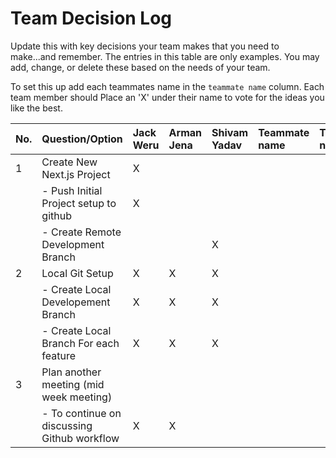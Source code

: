 # Team Decision Log

Update this with key decisions your team makes that you need to make...and
remember. The entries in this table are only examples. You may add, change, or
delete these based on the needs of your team.

To set this up add each teammates name in the `teammate name` column. Each
team member should Place an 'X' under their name to vote for the ideas
you like the best.

| No. | Question/Option                                                         | Jack Weru | Arman Jena | Shivam Yadav | Teammate name | Teammate name | Teammate name |
| :-- | :---------------------------------------------------------------------- | :-------- | :--------- | :----------- | :------------ | :------------ | :------------ |
| 1   | Create New Next.js Project                                              | X         |            |              |               |               |               |
|     | - Push Initial Project setup to github                                  | X         |            |              |               |               |               |
|     | - Create Remote Development Branch                                      |           |            | X             |               |               |               |
| 2   | Local Git Setup                                                         | X         | X          | X            |               |               |               |
|     | - Create Local Developement Branch                                      | X         | X          | X            |               |               |               |
|     | - Create Local Branch For each feature                                  | X         | X          | X            |               |               |               |
| 3   | Plan another meeting (mid week meeting) |           |            |              |               |               |               |
|     | - To continue on discussing Github workflow                             |X           |X            |              |               |               |               |
